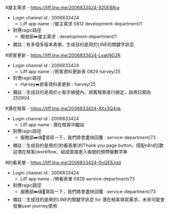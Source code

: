#屋主需求 - https://liff.line.me/2006833424-920EB8ra
- Login channel id : 2006833424
  - Liff app name : /屋主需求 0812 development-department/1  
- 對應ragic路徑
  - 開發部➡️屋主需求 : development-department/1
- 備註：有多個多版本表單，生成目的是用於LINE的關鍵字訊息

#房客更新 - https://liff.line.me/2006833424-LyakNG2R
- Login channel id : 2006833424
  - Liff app name : /房客資料更新表 0829 harvey/25  
- 對應ragic路徑
  - Harvey➡️房客資料表更新 : harvey/25
- 備註：生成目的是用於小幫手帳號內，將舊租客進行綁定，啟用日期為 250904

#潛在租客 - https://liff.line.me/2006833424-8Xx3Q4nk
- Login channel id : 2006833424
  - Liff app name : 潛在租客中繼站
- 對應ragic路徑
  - 服務部➡️嗨👋填寫一下，我們將會盡快回覆 : service-department/73
- 備註：生成目的是用於[約看表單]的Thank you page button，搭配n8n的[歡迎潛在租客]workflow，組成直接進入帳號的預帶變數字串
  

#約看表單 - https://liff.line.me/2006833424-0nQE8Jgd
- Login channel id : 2006833424
  - Liff app name : /帶看表單 0828 service-department/73
- 對應ragic路徑
  - 服務部➡️嗨👋填寫一下，我們將會盡快回覆 : service-department/73
- 備註：生成目的是用於LINE的關鍵字訊息 for 潛在租客填寫需求，未來可能會發展user journey使用
